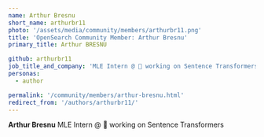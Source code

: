 ```yaml
---
name: Arthur Bresnu
short_name: arthurbr11
photo: '/assets/media/community/members/arthurbr11.png'
title: 'OpenSearch Community Member: Arthur Bresnu'
primary_title: Arthur BRESNU

github: arthurbr11
job_title_and_company: 'MLE Intern @ 🤗 working on Sentence Transformers'
personas:
  - author

permalink: '/community/members/arthur-bresnu.html'
redirect_from: '/authors/arthurbr11/'
---
```


**Arthur Bresnu** MLE Intern @ 🤗 working on Sentence Transformers